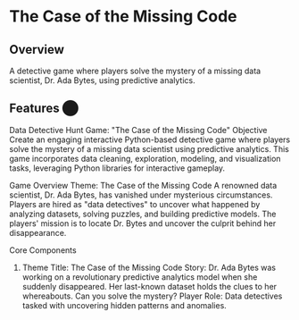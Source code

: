 # The Case of the Missing Code

## Overview
A detective game where players solve the mystery of a missing data scientist, Dr. Ada Bytes, using predictive analytics.

## Features ⬤
Data Detective Hunt Game: "The Case of the Missing Code"
Objective
Create an engaging interactive Python-based detective game where players solve the mystery of a missing data scientist using predictive analytics. This game incorporates data cleaning, exploration, modeling, and visualization tasks, leveraging Python libraries for interactive gameplay.

Game Overview
Theme: The Case of the Missing Code
A renowned data scientist, Dr. Ada Bytes, has vanished under mysterious circumstances. Players are hired as "data detectives" to uncover what happened by analyzing datasets, solving puzzles, and building predictive models. The players' mission is to locate Dr. Bytes and uncover the culprit behind her disappearance.

Core Components
1. Theme
Title: The Case of the Missing Code
Story: Dr. Ada Bytes was working on a revolutionary predictive analytics model when she suddenly disappeared. Her last-known dataset holds the clues to her whereabouts. Can you solve the mystery?
Player Role: Data detectives tasked with uncovering hidden patterns and anomalies.
